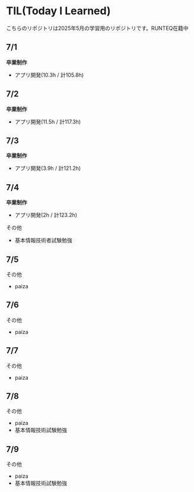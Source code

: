 # TIL(Today I Learned)

こちらのリポジトリは2025年5月の学習用のリポジトリです。RUNTEQ在籍中

## 7/1
**卒業制作**

- アプリ開発(10.3h / 計105.8h)

## 7/2
**卒業制作**

- アプリ開発(11.5h / 計117.3h)

## 7/3
**卒業制作**

- アプリ開発(3.9h / 計121.2h)

## 7/4
**卒業制作**

- アプリ開発(2h / 計123.2h)

その他
- 基本情報技術者試験勉強

## 7/5
その他

- paiza

## 7/6
その他

- paiza

## 7/7
その他

- paiza

## 7/8
その他

- paiza
- 基本情報技術試験勉強

## 7/9
その他

- paiza
- 基本情報技術試験勉強

